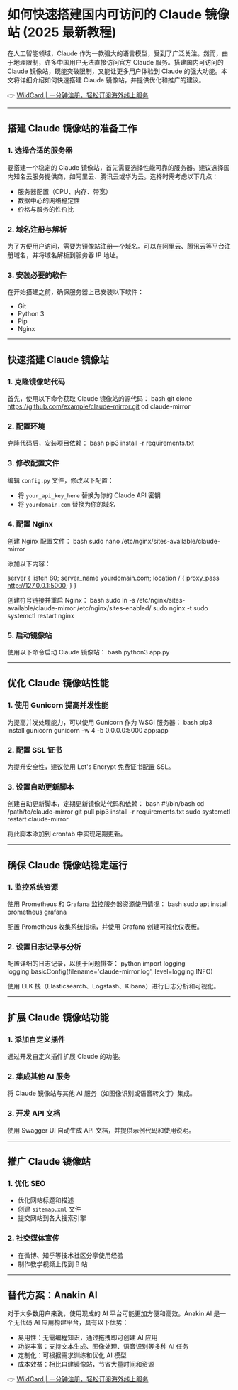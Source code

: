 # 如何快速搭建国内可访问的 Claude 镜像站 (2025 最新教程)

在人工智能领域，Claude 作为一款强大的语言模型，受到了广泛关注。然而，由于地理限制，许多中国用户无法直接访问官方 Claude 服务。搭建国内可访问的 Claude 镜像站，既能突破限制，又能让更多用户体验到 Claude 的强大功能。本文将详细介绍如何快速搭建 Claude 镜像站，并提供优化和推广的建议。

👉 [WildCard | 一分钟注册，轻松订阅海外线上服务](https://bbtdd.com/WildCard)

---

## 搭建 Claude 镜像站的准备工作

### 1. 选择合适的服务器
要搭建一个稳定的 Claude 镜像站，首先需要选择性能可靠的服务器。建议选择国内知名云服务提供商，如阿里云、腾讯云或华为云。选择时需考虑以下几点：
- 服务器配置（CPU、内存、带宽）
- 数据中心的网络稳定性
- 价格与服务的性价比

### 2. 域名注册与解析
为了方便用户访问，需要为镜像站注册一个域名。可以在阿里云、腾讯云等平台注册域名，并将域名解析到服务器 IP 地址。

### 3. 安装必要的软件
在开始搭建之前，确保服务器上已安装以下软件：
- Git
- Python 3
- Pip
- Nginx

---

## 快速搭建 Claude 镜像站

### 1. 克隆镜像站代码
首先，使用以下命令获取 Claude 镜像站的源代码：
bash
git clone https://github.com/example/claude-mirror.git
cd claude-mirror


### 2. 配置环境
克隆代码后，安装项目依赖：
bash
pip3 install -r requirements.txt


### 3. 修改配置文件
编辑 `config.py` 文件，修改以下配置：
- 将 `your_api_key_here` 替换为你的 Claude API 密钥
- 将 `yourdomain.com` 替换为你的域名

### 4. 配置 Nginx
创建 Nginx 配置文件：
bash
sudo nano /etc/nginx/sites-available/claude-mirror

添加以下内容：

server {
    listen 80;
    server_name yourdomain.com;
    location / {
        proxy_pass http://127.0.0.1:5000;
    }
}

创建符号链接并重启 Nginx：
bash
sudo ln -s /etc/nginx/sites-available/claude-mirror /etc/nginx/sites-enabled/
sudo nginx -t
sudo systemctl restart nginx


### 5. 启动镜像站
使用以下命令启动 Claude 镜像站：
bash
python3 app.py


---

## 优化 Claude 镜像站性能

### 1. 使用 Gunicorn 提高并发性能
为提高并发处理能力，可以使用 Gunicorn 作为 WSGI 服务器：
bash
pip3 install gunicorn
gunicorn -w 4 -b 0.0.0.0:5000 app:app


### 2. 配置 SSL 证书
为提升安全性，建议使用 Let's Encrypt 免费证书配置 SSL。

### 3. 设置自动更新脚本
创建自动更新脚本，定期更新镜像站代码和依赖：
bash
#!/bin/bash
cd /path/to/claude-mirror
git pull
pip3 install -r requirements.txt
sudo systemctl restart claude-mirror

将此脚本添加到 crontab 中实现定期更新。

---

## 确保 Claude 镜像站稳定运行

### 1. 监控系统资源
使用 Prometheus 和 Grafana 监控服务器资源使用情况：
bash
sudo apt install prometheus grafana

配置 Prometheus 收集系统指标，并使用 Grafana 创建可视化仪表板。

### 2. 设置日志记录与分析
配置详细的日志记录，以便于问题排查：
python
import logging
logging.basicConfig(filename='claude-mirror.log', level=logging.INFO)

使用 ELK 栈（Elasticsearch、Logstash、Kibana）进行日志分析和可视化。

---

## 扩展 Claude 镜像站功能

### 1. 添加自定义插件
通过开发自定义插件扩展 Claude 的功能。

### 2. 集成其他 AI 服务
将 Claude 镜像站与其他 AI 服务（如图像识别或语音转文字）集成。

### 3. 开发 API 文档
使用 Swagger UI 自动生成 API 文档，并提供示例代码和使用说明。

---

## 推广 Claude 镜像站

### 1. 优化 SEO
- 优化网站标题和描述
- 创建 `sitemap.xml` 文件
- 提交网站到各大搜索引擎

### 2. 社交媒体宣传
- 在微博、知乎等技术社区分享使用经验
- 制作教学视频上传到 B 站

---

## 替代方案：Anakin AI

对于大多数用户来说，使用现成的 AI 平台可能更加方便和高效。Anakin AI 是一个无代码 AI 应用构建平台，具有以下优势：
- 易用性：无需编程知识，通过拖拽即可创建 AI 应用
- 功能丰富：支持文本生成、图像处理、语音识别等多种 AI 任务
- 定制化：可根据需求训练和优化 AI 模型
- 成本效益：相比自建镜像站，节省大量时间和资源

👉 [WildCard | 一分钟注册，轻松订阅海外线上服务](https://bbtdd.com/WildCard)